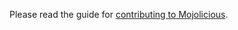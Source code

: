Please read the guide for [contributing to Mojolicious](http://mojolicio.us/perldoc/Mojolicious/Guides/Contributing).